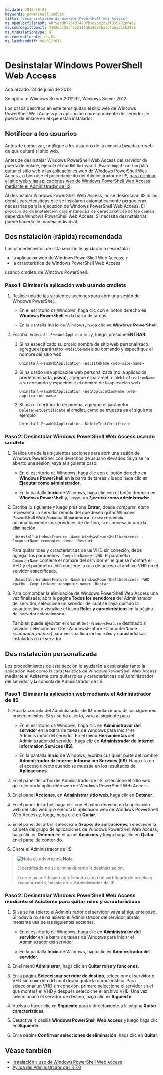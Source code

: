 ```yaml
---
ms.date: 2017-08-23
keywords: powershell,cmdlet
title: "desinstalación de Windows PowerShell Web Access"
ms.openlocfilehash: 6b75eadb7264d7478fb3c9bc2b2ff355772ef4c2
ms.sourcegitcommit: 4102ecc35d473211f50a453f6ae3fbea31cb3428
ms.translationtype: HT
ms.contentlocale: es-ES
ms.lasthandoff: 08/31/2017
---
```

#  <a name="uninstall-windows-powershell-web-access"></a>Desinstalar Windows PowerShell Web Access

Actualizado: 24 de junio de 2013

Se aplica a: Windows Server 2012 R2, Windows Server 2012

Los pasos descritos en este tema quitan el sitio web de Windows PowerShell Web Access y la aplicación correspondiente del servidor de puerta de enlace en el que están instalados.

## <a name="notify-users"></a>Notificar a los usuarios

Antes de comenzar, notifique a los usuarios de la consola basada en web de que quitará el sitio web.


Antes de desinstalar Windows PowerShell Web Access del servidor de puerta de enlace, ejecute el cmdlet `Uninstall-PswaWebApplication` para quitar el sitio web y las aplicaciones web de Windows PowerShell Web Access, o bien use el procedimiento del Administrador de IIS, [para eliminar el sitio web y las aplicaciones web de Windows PowerShell Web Access mediante el Administrador de IIS]().

Al desinstalar Windows PowerShell Web Access, no se desinstalan IIS ni las demás características que se instalaron automáticamente porque eran necesarias para la ejecución de Windows PowerShell Web Access. El proceso de desinstalación deja instaladas las características de las cuales dependía Windows PowerShell Web Access. Si necesita desinstalarlas, puede hacerlo de manera individual.

## <a name="recommended-quick-uninstallation"></a>Desinstalación (rápida) recomendada

Los procedimientos de esta sección le ayudarán a desinstalar:

- la aplicación web de Windows PowerShell Web Access; y
- la característica de Windows PowerShell Web Access
 
usando cmdlets de Windows PowerShell.

### <a name="step-1-delete-the-web-application-using-cmdlets"></a>Paso 1: Eliminar la aplicación web usando cmdlets

1. Realice una de las siguientes acciones para abrir una sesión de Windows PowerShell.

    -   En el escritorio de Windows, haga clic con el botón derecho en **Windows PowerShell** en la barra de tareas.

    -   En la pantalla **Inicio** de Windows, haga clic en **Windows PowerShell**.

2. Escriba `Uninstall-PswaWebApplication` y, luego, presione **ENTRAR**.
   1. Si ha especificado su propio nombre de sitio web personalizado, agregue el parámetro `-WebsiteName` a su comando y especifique el nombre del sitio web.

        `Uninstall-PswaWebApplication -WebsiteName <web-site-name>`
   1. Si ha usado una aplicación web personalizada (no la aplicación predeterminada, **pswa**), agregue el parámetro `-WebApplicationName` a su comando y especifique el nombre de la aplicación web.

        `Uninstall-PswaWebApplication -WebApplicationName <web-application-name>`
   1. Si usa un certificado de prueba, agregue el parámetro `DeleteTestCertificate` al cmdlet, como se muestra en el siguiente ejemplo.

        `Uninstall-PswaWebApplication -DeleteTestCertificate`

### <a name="step-2-uninstall-windows-powershell-web-access-using-cmdlets"></a>Paso 2: Desinstalar Windows PowerShell Web Access usando cmdlets

1.  Realice una de las siguientes acciones para abrir una sesión de Windows PowerShell con derechos de usuario elevados. Si ya se ha abierto una sesión, vaya al siguiente paso.

    -   En el escritorio de Windows, haga clic con el botón derecho en **Windows PowerShell** en la barra de tareas y luego haga clic en **Ejecutar como administrador**.

    -   En la pantalla **Inicio** de Windows, haga clic con el botón derecho en **Windows PowerShell** y, luego, en **Ejecutar como administrador**.

1. Escriba lo siguiente y luego presione **Entrar**, donde *computer_name* representa un servidor remoto del que desea quitar Windows PowerShell Web Access. El parámetro `-Restart` reinicia automáticamente los servidores de destino, si es necesario para la eliminación.

        Uninstall-WindowsFeature -Name WindowsPowerShellWebAccess -ComputerName <computer_name> -Restart

    Para quitar roles y características de un VHD sin conexión, debe agregar los parámetros `-ComputerName` y `-VHD`. El parámetro `-ComputerName` contiene el nombre del servidor en el que se montará el VHD y el parámetro `-VHD` contiene la ruta de acceso al archivo VHD en el servidor especificado.

        Uninstall-WindowsFeature -Name WindowsPowerShellWebAccess -VHD <path> -ComputerName <computer_name> -Restart

1. Para comprobar la eliminación de Windows PowerShell Web Access una vez finalizada, abra la página **Todos los servidores** del Administrador del servidor, seleccione un servidor del cual se haya quitado la característica y visualice el icono **Roles y características** en la página del servidor seleccionado.

    También puede ejecutar el cmdlet `Get-WindowsFeature` destinado al servidor seleccionado (Get-WindowsFeature -ComputerName &lt;*computer_name*&gt;) para ver una lista de los roles y características instalados en el servidor.

## <a name="custom-uninstallation"></a>Desinstalación personalizada

Los procedimientos de esta sección le ayudarán a desinstalar tanto la aplicación web como la característica de Windows PowerShell Web Access mediante el Asistente para quitar roles y características del Administrador del servidor y la consola de Administrador de IIS.

### <a name="step-1-delete-the-web-application-using-iis-manager"></a>Paso 1: Eliminar la aplicación web mediante el Administrador de IIS


1. Abra la consola del Administrador de IIS mediante uno de los siguientes procedimientos. Si ya se ha abierto, vaya al siguiente paso.

    -   En el escritorio de Windows, haga clic en **Administrador del servidor** en la barra de tareas de Windows para iniciar el Administrador del servidor. En el menú **Herramientas** del Administrador del servidor, haga clic en **Administrador de Internet Information Services (IIS)**.

    -   En la pantalla **Inicio** de Windows, escriba cualquier parte del nombre **Administrador de Internet Information Services (IIS)**. Haga clic en el acceso directo cuando se muestre en los resultados de **Aplicaciones**.

1. En el panel del árbol del Administrador de IIS, seleccione el sitio web que ejecuta la aplicación web de Windows PowerShell Web Access.

1. En el panel **Acciones**, en **Administrar sitio web**, haga clic en **Detener**.

1. En el panel del árbol, haga clic con el botón derecho en la aplicación web del sitio web que ejecuta la aplicación web de Windows PowerShell Web Access y, luego, haga clic en **Quitar**.

1. En el panel del árbol, seleccione **Grupos de aplicaciones**, seleccione la carpeta del grupo de aplicaciones de Windows PowerShell Web Access, haga clic en **Detener** en el panel **Acciones** y luego haga clic en **Quitar** en el panel de contenido.

1. Cierre el Administrador de IIS.

> ![Nota de advertencia](images/SecurityNote.jpeg)**Nota**:
>
> El certificado no se elimina durante la desinstalación. 
>
> Si creó un certificado autofirmado o usó un certificado de prueba y desea quitarlo, hágalo en el Administrador de IIS. 

### <a name="step-2-uninstall-windows-powershell-web-access-using-the-remove-roles-and-features-wizard"></a>Paso 2: Desinstalar Windows PowerShell Web Access mediante el Asistente para quitar roles y características

1. Si ya se ha abierto el Administrador del servidor, vaya al siguiente paso. Si todavía no se ha abierto el Administrador del servidor, ábralo mediante una de las siguientes acciones.

    -   En el escritorio de Windows, haga clic en **Administrador del servidor** en la barra de tareas de Windows para iniciar el Administrador del servidor.

    -   En la pantalla **Inicio** de Windows, haga clic en **Administrador del servidor**.

1. En el menú **Administrar**, haga clic en **Quitar roles y funciones**.

1. En la página **Seleccionar servidor de destino**, seleccione el servidor o VHD sin conexión del cual desea quitar la característica. Para seleccionar un VHD sin conexión, primero seleccione el servidor en el que montará el VHD y después seleccione el archivo VHD. Una vez seleccionado el servidor de destino, haga clic en **Siguiente**.

1. Vuelva a hacer clic en **Siguiente** para ir directamente a la página **Quitar características**.

1. Desactive la casilla **Windows PowerShell Web Access** y luego haga clic en **Siguiente**.

1. En la página **Confirmar selecciones de eliminación**, haga clic en **Quitar**.

## <a name="see-also"></a>Véase también

- [Instalación y uso de Windows PowerShell Web Access](install-and-use-windows-powershell-web-access.md)
- [Ayuda del Administrador de IIS 7.0](https://technet.microsoft.com/library/cc732664.aspx)
